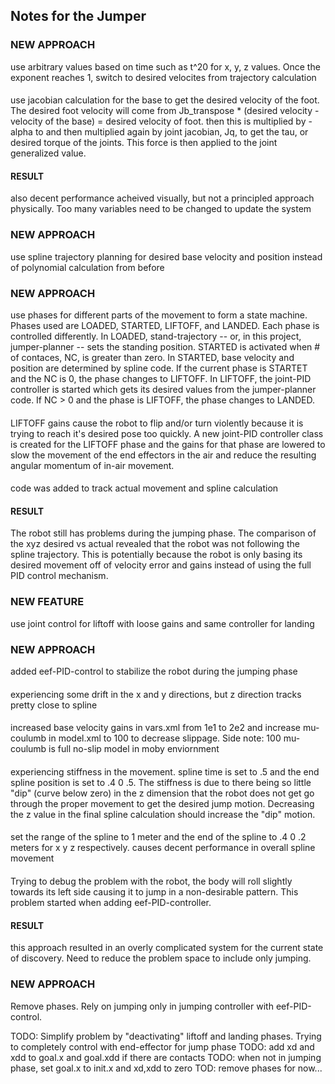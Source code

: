 Notes for the Jumper
--------------------

### NEW APPROACH
use arbitrary values based on time such as t^20 for x, y, z values. Once the exponent reaches 1, switch
to desired velocites from trajectory calculation

#### #
use jacobian calculation for the base to get the desired velocity of the foot. The desired foot velocity will come from Jb_transpose * (desired velocity - velocity of the base) = desired velocity of foot. then this is multiplied by
-alpha to and then multiplied again by joint jacobian, Jq, to get the tau, or desired torque of the joints. This force
is then applied to the joint generalized value. 

#### RESULT 
also decent performance acheived visually, but not a principled approach physically. Too many variables need to be changed to update the system

### NEW APPROACH
use spline trajectory planning for desired base velocity and position instead of polynomial calculation from before

### NEW APPROACH
use phases for different parts of the movement to form a state machine. Phases used are LOADED, STARTED, LIFTOFF, and LANDED. Each phase is controlled differently. In LOADED, stand-trajectory -- or, in this project, jumper-planner -- sets the standing position. STARTED is activated when # of contaces, NC, is greater than zero. In STARTED, base velocity and position are determined by spline code. If the current phase is STARTET and the NC is 0, the phase changes to LIFTOFF. In LIFTOFF, the joint-PID controller is started which gets its desired values from the jumper-planner code. If NC > 0 and the phase is LIFTOFF, the phase changes to LANDED. 

#### #
LIFTOFF gains cause the robot to flip and/or turn violently because it is trying to reach it's desired pose too quickly. A new joint-PID controller class is created for the LIFTOFF phase and the gains for that phase are lowered to slow the movement of the end effectors in the air and reduce the resulting angular momentum of in-air movement.

#### #
code was added to track actual movement and spline calculation

#### RESULT
The robot still has problems during the jumping phase. The comparison of the xyz desired vs actual revealed that the robot was not following the spline trajectory. This is potentially because the robot is only basing its desired movement off of velocity error and gains instead of using the full PID control mechanism. 

### NEW FEATURE
use joint control for liftoff with loose gains and same controller for landing

### NEW APPROACH
added eef-PID-control to stabilize the robot during the jumping phase

#### #
experiencing some drift in the x and y directions, but z direction tracks pretty close to spline

#### #
increased base velocity gains in vars.xml from 1e1 to 2e2 and increase mu-coulumb in model.xml to 100 to decrease slippage. 
Side note: 100 mu-coulumb is full no-slip model in moby enviornment

#### #
experiencing stiffness in the movement. spline time is set to .5 and the end spline position is set to .4  0 .5. The stiffness is due to there 
being so little "dip" (curve below zero) in the z dimension that the robot does not get go through the proper movement to get the desired jump motion.
Decreasing the z value in the final spline calculation should increase the "dip" motion. 

#### # 
set the range of the spline to 1 meter and the end of the spline to .4  0 .2 meters for x y z respectively. causes decent performance in overall 
spline movement 

#### #
Trying to debug the problem with the robot, the body will roll slightly towards its left side causing it to jump in a non-desirable pattern. 
This problem started when adding eef-PID-controller. 

#### RESULT
this approach resulted in an overly complicated system for the current state of discovery. Need to reduce the problem space to include only jumping. 

### NEW APPROACH
Remove phases. Rely on jumping only in jumping controller with eef-PID-control. 

TODO: Simplify problem by "deactivating" liftoff and landing phases. Trying to completely control with end-effector for jump phase
TODO: add xd and xdd to goal.x and goal.xdd if there are contacts
TODO: when not in jumping phase, set goal.x to init.x and xd,xdd to zero
TOD: remove phases for now...